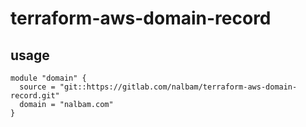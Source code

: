 # terraform-aws-domain-record

## usage
```
module "domain" {
  source = "git::https://gitlab.com/nalbam/terraform-aws-domain-record.git"
  domain = "nalbam.com"
}
```
